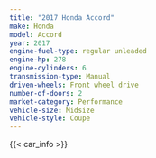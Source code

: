 ```yaml
---
title: "2017 Honda Accord"
make: Honda
model: Accord
year: 2017
engine-fuel-type: regular unleaded
engine-hp: 278
engine-cylinders: 6
transmission-type: Manual
driven-wheels: Front wheel drive
number-of-doors: 2
market-category: Performance
vehicle-size: Midsize
vehicle-style: Coupe
---
```


{{< car_info >}}
